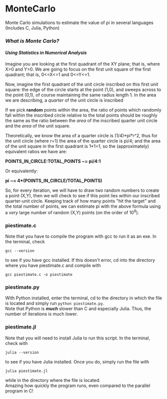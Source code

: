# MonteCarlo
Monte Carlo simulations to estimate the value of pi in several languages (Includes C, Julia, Python)

<h3><i><b>What is Monte Carlo?</b></i></h3>
<h4><i>Using Statistics in Numerical Analysis</h4></i>

<p>Imagine you are looking at the first quadrant of the XY plane; that is, where X>0 and Y>0. We are going to focus on the first unit square of the first quadrant; that is, 0<=X<=1 and 0<=Y<=1.</p>
<p>Now, imagine the first quadrant of the unit circle inscribed on this first unit square: the edge of the circle starts at the point (1,0), and sweeps across to the point (0,1), of course maintaining the same radius length 1. In the area we are describing, a <i>quarter</i> of the unit circle is inscribed</p>
<p>If we pick <b>random</b> points within the area, the ratio of points which randomly fall within the inscribed circle relative to the total points should be roughly the same as the ratio between the <i>area</i> of the inscribed quarter unit circle and the <i>area</i> of the unit square.</p>
<p>Theoretically, we know the area of a quarter circle is (1/4)*pi*r^2, thus for the unit circle (where r=1) the area of the quarter circle is pi/4; and the area of the unit square in the first quadrant is 1*1=1, so the (approximately) equivalent ratios we have are:</p>
<p><b>POINTS_IN_CIRCLE:TOTAL_POINTS ~= pi/4:1</b></p>
<p>Or equivalently:</p>
<p><b>pi ~= 4*(POINTS_IN_CIRCLE/TOTAL_POINTS)</b></p>
<p>So, for every iteration, we will have to draw two random numbers to create a point (X,Y), then we will check to see if this point lies within our inscribed quarter-unit circle. Keeping track of how many points "hit the target" and the total number of points, we can estimate pi with the above formula using a <i>very</i> large number of random (X,Y) points (on the order of 10<sup>9</sup>).</p>

<h3>piestimate.c</h3>

<p>Note that you have to compile the program with gcc to run it as an exe. In the terminal, check</p>

<code>gcc --version</code>

<p>to see if you have gcc installed. If this doesn't error, cd into the directory where you have piestimate.c and compile with</p>

<code>gcc piestimate.c -o piestimate</code>

<h3>piestimate.py</h3>

<p>With Python installed, enter the terminal, cd to the directory in which the file is located and simply run <code>python piestimate.py</code>.<br>
  Note that Python is <i><b>much</b></i> slower than C and especially Julia. Thus, the number of iterations is  much lower.</p>

<h3>piestimate.jl</h3>
<p>Note that you will need to install Julia to run this script. In the terminal, check with</p>

<code>julia --version</code>

<p>to see if you have Julia installed. Once you do, simply run the file with</p>

<code>julia piestimate.jl</code>

<p>while in the directory where the file is located.<br>
Amazing how quickly the program runs, even compared to the parallel program in C!</p>



